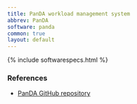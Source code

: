 ```yaml
---
title: PanDA workload management system
abbrev: PanDA
software: panda
common: true
layout: default
---
```


{% include softwarespecs.html %}

### References

- [PanDA GitHub repository](https://github.com/PanDAWMS)

